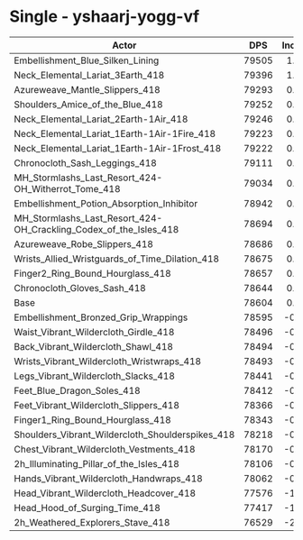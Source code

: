 # Single - yshaarj-yogg-vf
| Actor | DPS | Increase |
|---|:---:|:---:|
|Embellishment_Blue_Silken_Lining|79505|1.15%|
|Neck_Elemental_Lariat_3Earth_418|79396|1.01%|
|Azureweave_Mantle_Slippers_418|79293|0.88%|
|Shoulders_Amice_of_the_Blue_418|79252|0.82%|
|Neck_Elemental_Lariat_2Earth-1Air_418|79246|0.82%|
|Neck_Elemental_Lariat_1Earth-1Air-1Fire_418|79223|0.79%|
|Neck_Elemental_Lariat_1Earth-1Air-1Frost_418|79222|0.79%|
|Chronocloth_Sash_Leggings_418|79111|0.64%|
|MH_Stormlashs_Last_Resort_424-OH_Witherrot_Tome_418|79034|0.55%|
|Embellishment_Potion_Absorption_Inhibitor|78942|0.43%|
|MH_Stormlashs_Last_Resort_424-OH_Crackling_Codex_of_the_Isles_418|78694|0.11%|
|Azureweave_Robe_Slippers_418|78686|0.10%|
|Wrists_Allied_Wristguards_of_Time_Dilation_418|78675|0.09%|
|Finger2_Ring_Bound_Hourglass_418|78657|0.07%|
|Chronocloth_Gloves_Sash_418|78644|0.05%|
|Base|78604|0.00%|
|Embellishment_Bronzed_Grip_Wrappings|78595|-0.01%|
|Waist_Vibrant_Wildercloth_Girdle_418|78496|-0.14%|
|Back_Vibrant_Wildercloth_Shawl_418|78494|-0.14%|
|Wrists_Vibrant_Wildercloth_Wristwraps_418|78493|-0.14%|
|Legs_Vibrant_Wildercloth_Slacks_418|78441|-0.21%|
|Feet_Blue_Dragon_Soles_418|78412|-0.25%|
|Feet_Vibrant_Wildercloth_Slippers_418|78366|-0.30%|
|Finger1_Ring_Bound_Hourglass_418|78343|-0.33%|
|Shoulders_Vibrant_Wildercloth_Shoulderspikes_418|78218|-0.49%|
|Chest_Vibrant_Wildercloth_Vestments_418|78170|-0.55%|
|2h_Illuminating_Pillar_of_the_Isles_418|78106|-0.63%|
|Hands_Vibrant_Wildercloth_Handwraps_418|78062|-0.69%|
|Head_Vibrant_Wildercloth_Headcover_418|77576|-1.31%|
|Head_Hood_of_Surging_Time_418|77417|-1.51%|
|2h_Weathered_Explorers_Stave_418|76529|-2.64%|
